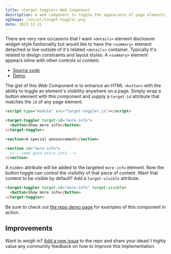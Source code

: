 ```yaml
---
title: <target-toggler> Web Component
description: A web component to toggle the appearance of page elements.
ogImage: /social/target-toggler.png
date: 2023-12-21
---
```


There are very rare occasions that I want `<details>` element disclosure widget-style funtionality but would like to have the `<summary>` element detached or live outside of it's related `<details>` container. Typically it's related to design constraints and layout styles: A `<summary>` element appears inline with other controls or content.

- [Source code](https://github.com/hexagoncircle/target-toggler)
- [Demo](https://hexagoncircle.github.io/target-toggler/demo.html)

The gist of this Web Component is to enhance an HTML `<button>` with the ability to toggle an element's visibility anywhere on a page. Simply wrap a button element with this component and supply a `target-id` attribute that matches the `id` of any page element.

```html
<script type="module" src="target-toggler.js"></script>

<target-toggler target-id="more-info">
  <button>Show more info</button>
</target-toggler>

<section>A special announcement</section>

<section id="more-info">
  <!-- some good extra info -->
</section>
```

A `hidden` attribute will be added to the targeted `more-info` element. Now the button toggle can control the visibility of that piece of content. Want that content to be visible by default? Add a `target-visible` attribute.

```html
<target-toggler target-id="more-info" target-visible>
  <button>Show more info</button>
</target-toggler>
```

Be sure to check out [the repo demo page](https://hexagoncircle.github.io/target-toggler/demo.html) for examples of this component in action.

## Improvements

Want to weigh in? [Add a new issue](https://github.com/hexagoncircle/target-toggler/issues/new) to the repo and share your ideas! I highly value any community feedback on how to improve this implementation.